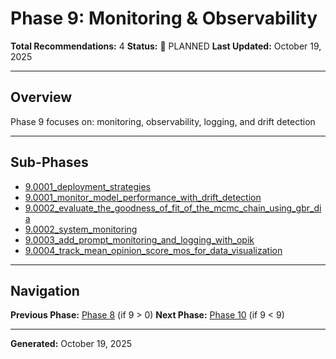 # Phase 9: Monitoring & Observability

**Total Recommendations:** 4
**Status:** 🔵 PLANNED
**Last Updated:** October 19, 2025

---

## Overview

Phase 9 focuses on: monitoring, observability, logging, and drift detection

---

## Sub-Phases

- [9.0001_deployment_strategies](9.0001_deployment_strategies/README.md)
- [9.0001_monitor_model_performance_with_drift_detection](9.0001_monitor_model_performance_with_drift_detection/README.md)
- [9.0002_evaluate_the_goodness_of_fit_of_the_mcmc_chain_using_gbr_dia](9.0002_evaluate_the_goodness_of_fit_of_the_mcmc_chain_using_gbr_dia/README.md)
- [9.0002_system_monitoring](9.0002_system_monitoring/README.md)
- [9.0003_add_prompt_monitoring_and_logging_with_opik](9.0003_add_prompt_monitoring_and_logging_with_opik/README.md)
- [9.0004_track_mean_opinion_score_mos_for_data_visualization](9.0004_track_mean_opinion_score_mos_for_data_visualization/README.md)


---

## Navigation

**Previous Phase:** [Phase 8](../phase_8/PHASE_8_INDEX.md) (if 9 > 0)
**Next Phase:** [Phase 10](../phase_10/PHASE_10_INDEX.md) (if 9 < 9)

---

**Generated:** October 19, 2025
